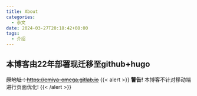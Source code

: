```yaml
---
title: About
categories:
  - 杂文
date: 2024-03-27T20:18:42+08:00
tags:
  - 介绍
---
```

## 本博客由22年部署现迁移至github+hugo
~~原地址：https://emiya-omega.gitlab.io~~
{{< alert >}}
**警告!** 本博客不针对移动端进行页面优化!
{{< /alert >}}

